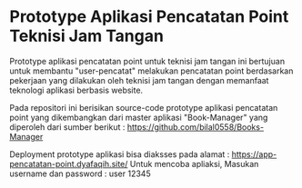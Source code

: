 # Prototype Aplikasi Pencatatan Point Teknisi Jam Tangan

Prototype aplikasi pencatatan point untuk teknisi jam tangan ini bertujuan untuk membantu "user-pencatat" melakukan pencatatan point berdasarkan pekerjaan yang dilakukan oleh teknisi jam tangan dengan memanfaat teknologi aplikasi berbasis website.

Pada repositori ini berisikan source-code prototype aplikasi pencatatan point yang dikembangkan dari master aplikasi "Book-Manager" yang diperoleh dari sumber berikut : https://github.com/bilal0558/Books-Manager

Deployment prototype aplikasi bisa diaksses pada alamat : https://app-pencatatan-point.dyafaqih.site/ 
Untuk mencoba apliaksi,
Masukan username dan password : user 12345
